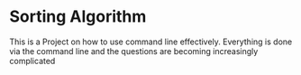 # Sorting Algorithm

This is a Project on how to use command line effectively. Everything is done via the command line and the questions are becoming increasingly complicated





